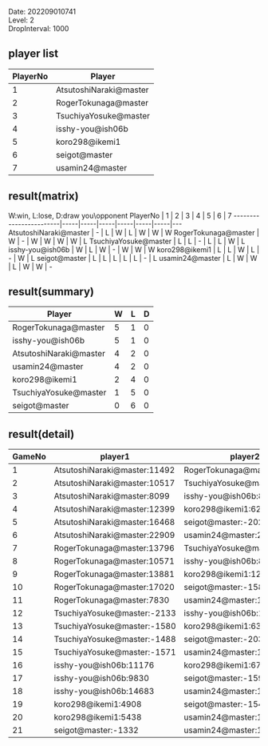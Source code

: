 Date: 202209010741  
Level: 2  
DropInterval: 1000  
## player list
PlayerNo  |  Player
----------|------------------------
1         |  AtsutoshiNaraki@master
2         |  RogerTokunaga@master
3         |  TsuchiyaYosuke@master
4         |  isshy-you@ish06b
5         |  koro298@ikemi1
6         |  seigot@master
7         |  usamin24@master
## result(matrix)
W:win, L:lose, D:draw
you\opponent PlayerNo   |  1  |  2  |  3  |  4  |  5  |  6  |  7
------------------------|-----|-----|-----|-----|-----|-----|---
AtsutoshiNaraki@master  |  -  |  L  |  W  |  L  |  W  |  W  |  W
RogerTokunaga@master    |  W  |  -  |  W  |  W  |  W  |  W  |  L
TsuchiyaYosuke@master   |  L  |  L  |  -  |  L  |  L  |  W  |  L
isshy-you@ish06b        |  W  |  L  |  W  |  -  |  W  |  W  |  W
koro298@ikemi1          |  L  |  L  |  W  |  L  |  -  |  W  |  L
seigot@master           |  L  |  L  |  L  |  L  |  L  |  -  |  L
usamin24@master         |  L  |  W  |  W  |  L  |  W  |  W  |  -
## result(summary)
Player                  |  W  |  L  |  D
------------------------|-----|-----|---
RogerTokunaga@master    |  5  |  1  |  0
isshy-you@ish06b        |  5  |  1  |  0
AtsutoshiNaraki@master  |  4  |  2  |  0
usamin24@master         |  4  |  2  |  0
koro298@ikemi1          |  2  |  4  |  0
TsuchiyaYosuke@master   |  1  |  5  |  0
seigot@master           |  0  |  6  |  0
## result(detail)
GameNo  |  player1                       |  player2
--------|--------------------------------|-----------------------------
1       |  AtsutoshiNaraki@master:11492  |  RogerTokunaga@master:13210
2       |  AtsutoshiNaraki@master:10517  |  TsuchiyaYosuke@master:-1626
3       |  AtsutoshiNaraki@master:8099   |  isshy-you@ish06b:8142
4       |  AtsutoshiNaraki@master:12399  |  koro298@ikemi1:6278
5       |  AtsutoshiNaraki@master:16468  |  seigot@master:-2022
6       |  AtsutoshiNaraki@master:22909  |  usamin24@master:20464
7       |  RogerTokunaga@master:13796    |  TsuchiyaYosuke@master:-1630
8       |  RogerTokunaga@master:10571    |  isshy-you@ish06b:8348
9       |  RogerTokunaga@master:13881    |  koro298@ikemi1:12323
10      |  RogerTokunaga@master:17020    |  seigot@master:-1580
11      |  RogerTokunaga@master:7830     |  usamin24@master:13762
12      |  TsuchiyaYosuke@master:-2133   |  isshy-you@ish06b:12396
13      |  TsuchiyaYosuke@master:-1580   |  koro298@ikemi1:6377
14      |  TsuchiyaYosuke@master:-1488   |  seigot@master:-2036
15      |  TsuchiyaYosuke@master:-1571   |  usamin24@master:11908
16      |  isshy-you@ish06b:11176        |  koro298@ikemi1:6730
17      |  isshy-you@ish06b:9830         |  seigot@master:-1590
18      |  isshy-you@ish06b:14683        |  usamin24@master:13130
19      |  koro298@ikemi1:4908           |  seigot@master:-1546
20      |  koro298@ikemi1:5438           |  usamin24@master:17812
21      |  seigot@master:-1332           |  usamin24@master:14078
